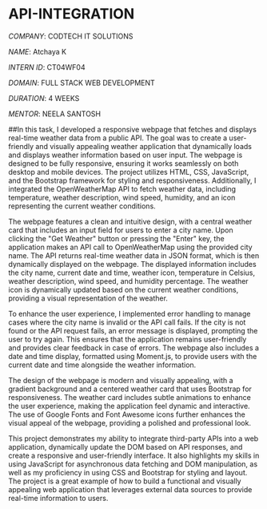 # API-INTEGRATION

*COMPANY*: CODTECH IT SOLUTIONS

*NAME*: Atchaya K

*INTERN ID*: CT04WF04

*DOMAIN*: FULL STACK WEB DEVELOPMENT

*DURATION*: 4 WEEKS

*MENTOR*: NEELA SANTOSH

##In this task, I developed a responsive webpage that fetches and displays real-time weather data from a public API. The goal was to create a user-friendly and visually appealing weather application that dynamically loads and displays weather information based on user input. The webpage is designed to be fully responsive, ensuring it works seamlessly on both desktop and mobile devices. The project utilizes HTML, CSS, JavaScript, and the Bootstrap framework for styling and responsiveness. Additionally, I integrated the OpenWeatherMap API to fetch weather data, including temperature, weather description, wind speed, humidity, and an icon representing the current weather conditions.

The webpage features a clean and intuitive design, with a central weather card that includes an input field for users to enter a city name. Upon clicking the "Get Weather" button or pressing the "Enter" key, the application makes an API call to OpenWeatherMap using the provided city name. The API returns real-time weather data in JSON format, which is then dynamically displayed on the webpage. The displayed information includes the city name, current date and time, weather icon, temperature in Celsius, weather description, wind speed, and humidity percentage. The weather icon is dynamically updated based on the current weather conditions, providing a visual representation of the weather.

To enhance the user experience, I implemented error handling to manage cases where the city name is invalid or the API call fails. If the city is not found or the API request fails, an error message is displayed, prompting the user to try again. This ensures that the application remains user-friendly and provides clear feedback in case of errors. The webpage also includes a date and time display, formatted using Moment.js, to provide users with the current date and time alongside the weather information.

The design of the webpage is modern and visually appealing, with a gradient background and a centered weather card that uses Bootstrap for responsiveness. The weather card includes subtle animations to enhance the user experience, making the application feel dynamic and interactive. The use of Google Fonts and Font Awesome icons further enhances the visual appeal of the webpage, providing a polished and professional look.

This project demonstrates my ability to integrate third-party APIs into a web application, dynamically update the DOM based on API responses, and create a responsive and user-friendly interface. It also highlights my skills in using JavaScript for asynchronous data fetching and DOM manipulation, as well as my proficiency in using CSS and Bootstrap for styling and layout. The project is a great example of how to build a functional and visually appealing web application that leverages external data sources to provide real-time information to users.
